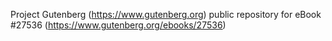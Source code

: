 Project Gutenberg (https://www.gutenberg.org) public repository for eBook #27536 (https://www.gutenberg.org/ebooks/27536)
